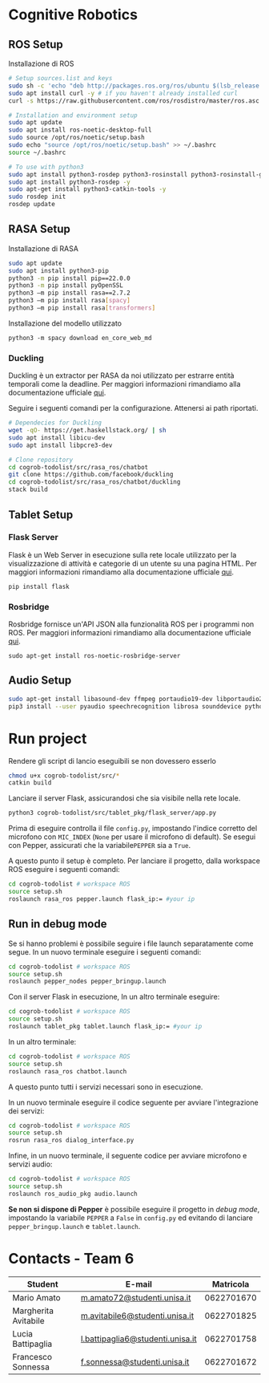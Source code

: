 # Cognitive Robotics

## ROS Setup

Installazione di ROS

```bash
# Setup sources.list and keys
sudo sh -c 'echo "deb http://packages.ros.org/ros/ubuntu $(lsb_release -sc) main" > /etc/apt/sources.list.d/ros-latest.list'
sudo apt install curl -y # if you haven't already installed curl
curl -s https://raw.githubusercontent.com/ros/rosdistro/master/ros.asc | sudo apt-key add -

# Installation and environment setup
sudo apt update
sudo apt install ros-noetic-desktop-full
sudo source /opt/ros/noetic/setup.bash
sudo echo "source /opt/ros/noetic/setup.bash" >> ~/.bashrc
source ~/.bashrc

# To use with python3
sudo apt install python3-rosdep python3-rosinstall python3-rosinstall-generator python3-wstool build-essential -y
sudo apt install python3-rosdep -y
sudo apt-get install python3-catkin-tools -y
sudo rosdep init
rosdep update
```



## RASA Setup

Installazione di RASA

```bash
sudo apt update
sudo apt install python3-pip
python3 -m pip install pip==22.0.0
python3 -m pip install pyOpenSSL
python3 –m pip install rasa==2.7.2
python3 –m pip install rasa[spacy]
python3 –m pip install rasa[transformers]
```

Installazione del modello utilizzato

```
python3 -m spacy download en_core_web_md
```



### Duckling

Duckling è un extractor per RASA da noi utilizzato per estrarre entità temporali come la deadline. Per maggiori informazioni rimandiamo alla documentazione ufficiale [qui](https://rasa.com/docs/rasa/2.x/components#ducklingentityextractor).

Seguire i seguenti comandi per la configurazione. Attenersi ai path riportati.

```bash
# Dependecies for Duckling
wget -qO- https://get.haskellstack.org/ | sh 
sudo apt install libicu-dev
sudo apt install libpcre3-dev

# Clone repository
cd cogrob-todolist/src/rasa_ros/chatbot 
git clone https://github.com/facebook/duckling
cd cogrob-todolist/src/rasa_ros/chatbot/duckling
stack build
```



## Tablet Setup

### Flask Server

Flask è un Web Server in esecuzione sulla rete locale utilizzato per la visualizzazione di attività e categorie di un utente su una pagina HTML. Per maggiori informazioni rimandiamo alla documentazione ufficiale [qui](https://flask.palletsprojects.com/en/2.2.x/).

```
pip install flask
```



### Rosbridge 

Rosbridge fornisce un'API JSON alla funzionalità ROS per i programmi non ROS. Per maggiori informazioni rimandiamo alla documentazione ufficiale [qui](http://wiki.ros.org/rosbridge_suite).

```
sudo apt-get install ros-noetic-rosbridge-server
```



## Audio Setup

```bash
sudo apt-get install libasound-dev ffmpeg portaudio19-dev libportaudio2 libportaudiocpp0
pip3 install --user pyaudio speechrecognition librosa sounddevice python_speech_features scipy
```



# Run project

Rendere gli script di lancio eseguibili se non dovessero esserlo

```bash
chmod u+x cogrob-todolist/src/*
catkin build
```

Lanciare il server Flask, assicurandosi che sia visibile nella rete locale.

```bash
python3 cogrob-todolist/src/tablet_pkg/flask_server/app.py
```

Prima di eseguire controlla il file `config.py`, impostando l'indice corretto del microfono con `MIC_INDEX` (`None` per usare il microfono di default). Se esegui con Pepper, assicurati che la variabile`PEPPER` sia a `True`.

A questo punto il setup è completo. Per lanciare il progetto, dalla workspace ROS eseguire i seguenti comandi:

```bash
cd cogrob-todolist # workspace ROS
source setup.sh
roslaunch rasa_ros pepper.launch flask_ip:= #your ip
```



## Run in debug mode

Se si hanno problemi è possibile seguire i file launch separatamente come segue. In un nuovo terminale eseguire i seguenti comandi: 

```bash
cd cogrob-todolist # workspace ROS
source setup.sh
roslaunch pepper_nodes pepper_bringup.launch
```

Con il server Flask in esecuzione, In un altro terminale eseguire:

```bash
cd cogrob-todolist # workspace ROS
source setup.sh
roslaunch tablet_pkg tablet.launch flask_ip:= #your ip
```

In un altro terminale: 

```bash
cd cogrob-todolist # workspace ROS
source setup.sh
roslaunch rasa_ros chatbot.launch
```

A questo punto tutti i servizi necessari sono in esecuzione.

In un nuovo terminale eseguire il codice seguente per avviare l'integrazione dei servizi:

```bash
cd cogrob-todolist # workspace ROS
source setup.sh
rosrun rasa_ros dialog_interface.py
```

Infine, in un nuovo terminale, il seguente codice per avviare microfono e servizi audio:

```bash
cd cogrob-todolist # workspace ROS
source setup.sh
roslaunch ros_audio_pkg audio.launch
```

**Se non si dispone di Pepper** è possibile eseguire il progetto in *debug mode*, impostando la variabile `PEPPER` a `False` in `config.py` ed evitando di lanciare `pepper_bringup.launch` e `tablet.launch`.



# Contacts - Team 6

| Student            | E-mail | Matricola |
| ------------------ | ------ | --------- |
| Mario Amato        | m.amato72@studenti.unisa.it | 0622701670 |
| Margherita Avitabile   | m.avitabile6@studenti.unisa.it | 0622701825 |
| Lucia Battipaglia| l.battipaglia6@studenti.unisa.it | 0622701758 |
| Francesco Sonnessa | f.sonnessa@studenti.unisa.it | 0622701672 |
